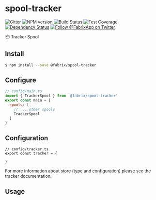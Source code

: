 # spool-tracker

[![Gitter][gitter-image]][gitter-url]
[![NPM version][npm-image]][npm-url]
[![Build Status][ci-image]][ci-url]
[![Test Coverage][coverage-image]][coverage-url]
[![Dependency Status][daviddm-image]][daviddm-url]
[![Follow @FabrixApp on Twitter][twitter-image]][twitter-url]

:package: Tracker Spool


## Install
```sh
$ npm install --save @fabrix/spool-tracker
```

## Configure

```js
// config/main.ts
import { TrackerSpool } from '@fabrix/spool-tracker'
export const main = {
  spools: [
    // ... other spools
    TrackerSpool
  ]
}
```

## Configuration

```
// config/tracker.ts
export const tracker = {

}
```

For more information about store (type and configuration) please see the tracker documentation.

## Usage

```js

```

[npm-image]: https://img.shields.io/npm/v/@fabrix/spool-tracker.svg?style=flat-square
[npm-url]: https://npmjs.org/package/@fabrix/spool-tracker
[ci-image]: https://img.shields.io/circleci/project/github/fabrix-app/spool-tracker/master.svg
[ci-url]: https://circleci.com/gh/fabrix-app/spool-tracker/tree/master
[daviddm-image]: http://img.shields.io/david/fabrix-app/spool-tracker.svg?style=flat-square
[daviddm-url]: https://david-dm.org/fabrix-app/spool-tracker
[gitter-image]: http://img.shields.io/badge/+%20GITTER-JOIN%20CHAT%20%E2%86%92-1DCE73.svg?style=flat-square
[gitter-url]: https://gitter.im/fabrix-app/fabrix
[twitter-image]: https://img.shields.io/twitter/follow/FabrixApp.svg?style=social
[twitter-url]: https://twitter.com/FabrixApp
[coverage-image]: https://img.shields.io/codeclimate/coverage/github/fabrix-app/spool-tracker.svg?style=flat-square
[coverage-url]: https://codeclimate.com/github/fabrix-app/spool-tracker/coverage

